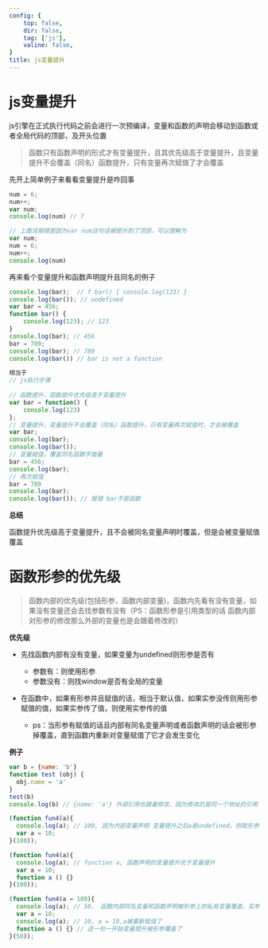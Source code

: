 ```yaml
---
config: {
    top: false,
    dir: false,
    tag: ['js'],
    valine: false,
}
title: js变量提升
---
```


# js变量提升

js引擎在正式执行代码之前会进行一次预编译，变量和函数的声明会移动到函数或者全局代码的顶部，及开头位置

> 函数只有函数声明的形式才有变量提升，且其优先级高于变量提升，且变量提升不会覆盖（同名）函数提升，只有变量再次赋值了才会覆盖



先开上简单例子来看看变量提升是咋回事

```javascript
num = 6;
num++;
var num;
console.log(num) // 7 

// 上面没报错是因为var num这句话被提升到了顶部，可以理解为
var num;
num = 6;
num++;
console.log(num)
```



再来看个变量提升和函数声明提升且同名的例子

```javascript
console.log(bar);  // f bar() { console.log(123) }
console.log(bar()); // undefined
var bar = 456;
function bar() {
    console.log(123); // 123
}
console.log(bar); // 456
bar = 789;
console.log(bar); // 789
console.log(bar()) // bar is not a function

相当于
// js执行步骤
 
// 函数提升，函数提升优先级高于变量提升
var bar = function() {
    console.log(123)
};
// 变量提升，变量提升不会覆盖（同名）函数提升，只有变量再次赋值时，才会被覆盖
var bar;
console.log(bar);
console.log(bar());
// 变量赋值，覆盖同名函数字面量
bar = 456;
console.log(bar);
// 再次赋值
bar = 789
console.log(bar);
console.log(bar()); // 报错 bar不是函数
```

**总结**

函数提升优先级高于变量提升，且不会被同名变量声明时覆盖，但是会被变量赋值覆盖



# 函数形参的优先级

> 函数内部的优先级(包括形参，函数内部变量)，函数内先看有没有变量，如果没有变量还会去找参数有没有（PS：函数形参是引用类型的话 函数内部对形参的修改那么外部的变量也是会跟着修改的）

**优先级**

- 先找函数内部有没有变量，如果变量为undefined则形参是否有
  - 参数有：则使用形参
  - 参数没有：则找window是否有全局的变量

- 在函数中，如果有形参并且赋值的话，相当于默认值，如果实参没传则用形参赋值的值，如果实参传了值，则使用实参传的值

  - ps：当形参有赋值的话且内部有同名变量声明或者函数声明的话会被形参掉覆盖，直到函数内重新对变量赋值了它才会发生变化

  

**例子**

```javascript
var b = {name: 'b'}
function test (obj) {
  obj.name = 'a'
}
test(b)
console.log(b) // {name: 'a'} 外部引用也跟着修改，因为修改的是同一个地址的引用
```

```javascript
(function fun4(a){
  console.log(a); // 100, 因为内部变量声明 变量提升之后a是undefined，则取形参传进来的100
  var a = 10;
}(100));
```

```javascript
(function fun4(a){
  console.log(a); // function a, 函数声明的变量提升优于变量提升
  var a = 10;
  function a () {}
}(100));
```

```javascript
(function fun4(a = 100){
  console.log(a); // 50， 函数内部同名变量和函数声明被形参上的私有变量覆盖，实参传了值则使用实参传的值即50，没传才会使用形参的默认值即100
  var a = 10;
  console.log(a); // 10, a = 10,a被重新赋值了
  function a () {} // 这一句一开始变量提升被形参覆盖了
}(50));
```




